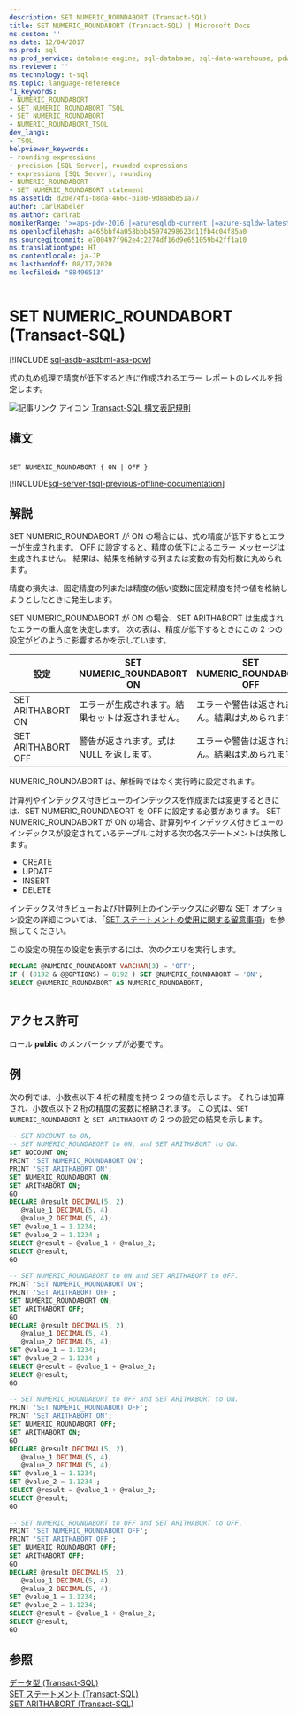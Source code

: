 ```yaml
---
description: SET NUMERIC_ROUNDABORT (Transact-SQL)
title: SET NUMERIC_ROUNDABORT (Transact-SQL) | Microsoft Docs
ms.custom: ''
ms.date: 12/04/2017
ms.prod: sql
ms.prod_service: database-engine, sql-database, sql-data-warehouse, pdw
ms.reviewer: ''
ms.technology: t-sql
ms.topic: language-reference
f1_keywords:
- NUMERIC_ROUNDABORT
- SET_NUMERIC_ROUNDABORT_TSQL
- SET NUMERIC_ROUNDABORT
- NUMERIC_ROUNDABORT_TSQL
dev_langs:
- TSQL
helpviewer_keywords:
- rounding expressions
- precision [SQL Server], rounded expressions
- expressions [SQL Server], rounding
- NUMERIC_ROUNDABORT
- SET NUMERIC_ROUNDABORT statement
ms.assetid: d20e74f1-b8da-466c-b180-9d8a8b851a77
author: CarlRabeler
ms.author: carlrab
monikerRange: '>=aps-pdw-2016||=azuresqldb-current||=azure-sqldw-latest||>=sql-server-2016||=sqlallproducts-allversions||>=sql-server-linux-2017||=azuresqldb-mi-current'
ms.openlocfilehash: a465bbf4a058bbb45974298623d11fb4c04f85a0
ms.sourcegitcommit: e700497f962e4c2274df16d9e651059b42ff1a10
ms.translationtype: HT
ms.contentlocale: ja-JP
ms.lasthandoff: 08/17/2020
ms.locfileid: "88496513"
---
```

# <a name="set-numeric_roundabort-transact-sql"></a>SET NUMERIC_ROUNDABORT (Transact-SQL)
[!INCLUDE [sql-asdb-asdbmi-asa-pdw](../../includes/applies-to-version/sql-asdb-asdbmi-asa-pdw.md)]

式の丸め処理で精度が低下するときに作成されるエラー レポートのレベルを指定します。  
  
![記事リンク アイコン](../../database-engine/configure-windows/media/topic-link.gif "記事リンク アイコン") [Transact-SQL 構文表記規則](../../t-sql/language-elements/transact-sql-syntax-conventions-transact-sql.md)  

## <a name="syntax"></a>構文

```syntaxsql

SET NUMERIC_ROUNDABORT { ON | OFF }
```
  
[!INCLUDE[sql-server-tsql-previous-offline-documentation](../../includes/sql-server-tsql-previous-offline-documentation.md)]

## <a name="remarks"></a>解説
SET NUMERIC_ROUNDABORT が ON の場合には、式の精度が低下するとエラーが生成されます。 OFF に設定すると、精度の低下によるエラー メッセージは生成されません。 結果は、結果を格納する列または変数の有効桁数に丸められます。  
  
精度の損失は、固定精度の列または精度の低い変数に固定精度を持つ値を格納しようとしたときに発生します。  
  
SET NUMERIC_ROUNDABORT が ON の場合、SET ARITHABORT は生成されたエラーの重大度を決定します。 次の表は、精度が低下するときにこの 2 つの設定がどのように影響するかを示しています。  
  
|設定|SET NUMERIC_ROUNDABORT ON|SET NUMERIC_ROUNDABORT OFF|
|-------------|--------------------------------|---------------------------------|
|SET ARITHABORT ON|エラーが生成されます。結果セットは返されません。|エラーや警告は返されません。結果は丸められます。|  
|SET ARITHABORT OFF|警告が返されます。式は NULL を返します。|エラーや警告は返されません。結果は丸められます。|  

NUMERIC_ROUNDABORT は、解析時ではなく実行時に設定されます。

計算列やインデックス付きビューのインデックスを作成または変更するときには、SET NUMERIC_ROUNDABORT を OFF に設定する必要があります。 SET NUMERIC_ROUNDABORT が ON の場合、計算列やインデックス付きビューのインデックスが設定されているテーブルに対する次の各ステートメントは失敗します。

- CREATE 
- UPDATE 
- INSERT 
- DELETE 

インデックス付きビューおよび計算列上のインデックスに必要な SET オプション設定の詳細については、「[SET ステートメントの使用に関する留意事項](../../t-sql/statements/set-statements-transact-sql.md#considerations-when-you-use-the-set-statements)」を参照してください。
  
この設定の現在の設定を表示するには、次のクエリを実行します。
  
```sql
DECLARE @NUMERIC_ROUNDABORT VARCHAR(3) = 'OFF';  
IF ( (8192 & @@OPTIONS) = 8192 ) SET @NUMERIC_ROUNDABORT = 'ON';  
SELECT @NUMERIC_ROUNDABORT AS NUMERIC_ROUNDABORT;  
  
```  
  
## <a name="permissions"></a>アクセス許可  
ロール **public** のメンバーシップが必要です。  
  
## <a name="examples"></a>例  
次の例では、小数点以下 4 桁の精度を持つ 2 つの値を示します。 それらは加算され、小数点以下 2 桁の精度の変数に格納されます。 この式は、`SET NUMERIC_ROUNDABORT` と `SET ARITHABORT` の 2 つの設定の結果を示します。  
  
```sql
-- SET NOCOUNT to ON,   
-- SET NUMERIC_ROUNDABORT to ON, and SET ARITHABORT to ON.  
SET NOCOUNT ON;  
PRINT 'SET NUMERIC_ROUNDABORT ON';  
PRINT 'SET ARITHABORT ON';  
SET NUMERIC_ROUNDABORT ON;  
SET ARITHABORT ON;  
GO  
DECLARE @result DECIMAL(5, 2),  
   @value_1 DECIMAL(5, 4),   
   @value_2 DECIMAL(5, 4);  
SET @value_1 = 1.1234;  
SET @value_2 = 1.1234 ;  
SELECT @result = @value_1 + @value_2;  
SELECT @result;  
GO  
  
-- SET NUMERIC_ROUNDABORT to ON and SET ARITHABORT to OFF.  
PRINT 'SET NUMERIC_ROUNDABORT ON';  
PRINT 'SET ARITHABORT OFF';  
SET NUMERIC_ROUNDABORT ON;  
SET ARITHABORT OFF;  
GO  
DECLARE @result DECIMAL(5, 2),  
   @value_1 DECIMAL(5, 4),   
   @value_2 DECIMAL(5, 4);  
SET @value_1 = 1.1234;  
SET @value_2 = 1.1234 ;  
SELECT @result = @value_1 + @value_2;  
SELECT @result;  
GO  
  
-- SET NUMERIC_ROUNDABORT to OFF and SET ARITHABORT to ON.  
PRINT 'SET NUMERIC_ROUNDABORT OFF';  
PRINT 'SET ARITHABORT ON';  
SET NUMERIC_ROUNDABORT OFF;  
SET ARITHABORT ON;  
GO  
DECLARE @result DECIMAL(5, 2),  
   @value_1 DECIMAL(5, 4),   
   @value_2 DECIMAL(5, 4);  
SET @value_1 = 1.1234;  
SET @value_2 = 1.1234 ;  
SELECT @result = @value_1 + @value_2;  
SELECT @result;  
GO  
  
-- SET NUMERIC_ROUNDABORT to OFF and SET ARITHABORT to OFF.  
PRINT 'SET NUMERIC_ROUNDABORT OFF';  
PRINT 'SET ARITHABORT OFF';  
SET NUMERIC_ROUNDABORT OFF;  
SET ARITHABORT OFF;  
GO  
DECLARE @result DECIMAL(5, 2),  
   @value_1 DECIMAL(5, 4),   
   @value_2 DECIMAL(5, 4);  
SET @value_1 = 1.1234;  
SET @value_2 = 1.1234;  
SELECT @result = @value_1 + @value_2;  
SELECT @result;  
GO  
```  
  
## <a name="see-also"></a>参照  
[データ型 &#40;Transact-SQL&#41;](../../t-sql/data-types/data-types-transact-sql.md)   
[SET ステートメント &#40;Transact-SQL&#41;](../../t-sql/statements/set-statements-transact-sql.md)   
[SET ARITHABORT &#40;Transact-SQL&#41;](../../t-sql/statements/set-arithabort-transact-sql.md)  
  
  
